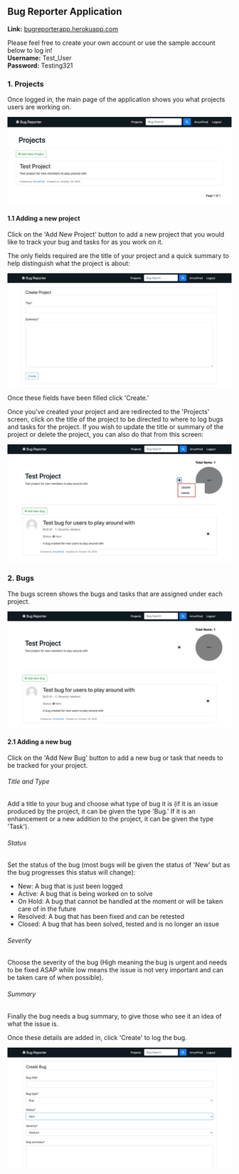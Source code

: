 ## Bug Reporter Application

**Link:** [bugreporterapp.herokuapp.com](https://bugreporterapp.herokuapp.com/)

Please feel free to create your own account or use the sample account below to log in! <br />
**Username:** Test_User <br />
**Password:** Testing321 <br />

<h3>1. Projects</h3>
<p>Once logged in, the main page of the application shows you what projects users are working on.</p>
<img src="./readme_img/project.jpg">

<h4>1.1 Adding a new project</h4>
<p>Click on the 'Add New Project' button to add a new project that you would like to track your bug and tasks for as you work on it.</p>

<p>The only fields required are the title of your project and a quick summary to help distinguish what the project is about:</p>
<img src="./readme_img/new_project.jpg">

<p>Once these fields have been filled click 'Create.'</p>

<p>Once you've created your project and are redirected to the 'Projects' screen, click on the title of the project to be directed to where to log bugs and tasks for the project. If you wish to update the title or summary of the project or delete the project, you can also do that from this screen:</p>
<img src="./readme_img/project_u_d.jpg">

<h3>2. Bugs</h3>
<p>The bugs screen shows the bugs and tasks that are assigned under each project.</p>
<img src="./readme_img/bug_screen.jpg">

<h4>2.1 Adding a new bug</h4>
<p>Click on the 'Add New Bug' button to add a new bug or task that needs to be tracked for your project.</p>

<h6>Title and Type</h6>
<p>Add a title to your bug and choose what type of bug it is (if it is an issue produced by the project, it can be given the type 'Bug.' If it is an enhancement or a new addition to the project, it can be given the type 'Task').</p>

<h6>Status</h6>
<p>Set the status of the bug (most bugs will be given the status of 'New' but as the bug progresses this status will change):</p>

<ul>
<li>New: A bug that is just been logged</li>
<li>Active: A bug that is being worked on to solve</li>
<li>On Hold: A bug that cannot be handled at the moment or will be taken care of in the future</li>
<li>Resolved: A bug that has been fixed and can be retested</li>
<li>Closed: A bug that has been solved, tested and is no longer an issue</li>
</ul>

<h6>Severity</h6>
<p>Choose the severity of the bug (High meaning the bug is urgent and needs to be fixed ASAP while low means the issue is not very important and can be taken care of when possible).</p>

<h6>Summary</h6>
<p>Finally the bug needs a bug summary, to give those who see it an idea of what the issue is.</p>

<p>Once these details are added in, click 'Create' to log the bug.</p>

<img src="./readme_img/new_bug.jpg">


